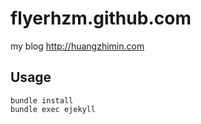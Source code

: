 flyerhzm.github.com
===================

my blog <http://huangzhimin.com>

Usage
-----

    bundle install
    bundle exec ejekyll
